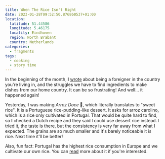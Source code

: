 ```yaml
---
title: When The Rice Isn't Right
date: 2023-01-28T09:52:50.876860537+01:00
location:
  latitude: 51.44586
  longitude: 5.46175
  locality: Eindhoven
  region: North Brabant
  country: Netherlands
categories:
  - fragments
tags:
  - cooking
  - story time
---
```


In the beginning of the month, I [wrote](/2023/01/06/when-you-dont-know-the-ingredients) about being a foreigner in the country you're living in, and the struggles we have to find ingredients to make dishes from our home country. It can be so frustrating! And well... it happened again!

Yesterday, I was making _Arroz Doce_ 🍚, which literally translates to "sweet rice". It is a Portuguese rice-pudding-like dessert. It asks for arroz carolino, which is a rice only cultivated in Portugal. That would be quite hard to find, so I checked a Dutch recipe and they said I could use dessert rice instead. I tried it, the taste is there, but the consistency is very far away from what I expected. The grains are so much smaller and it's barely noticeable it is rice. Next time it'll be better!

Also, fun fact: Portugal has the highest rice consumption in Europe and we cultivate our own rice. You can [read](https://catavino.net/portuguese-rice-arroz-carolino/) more about it if you're interested.
